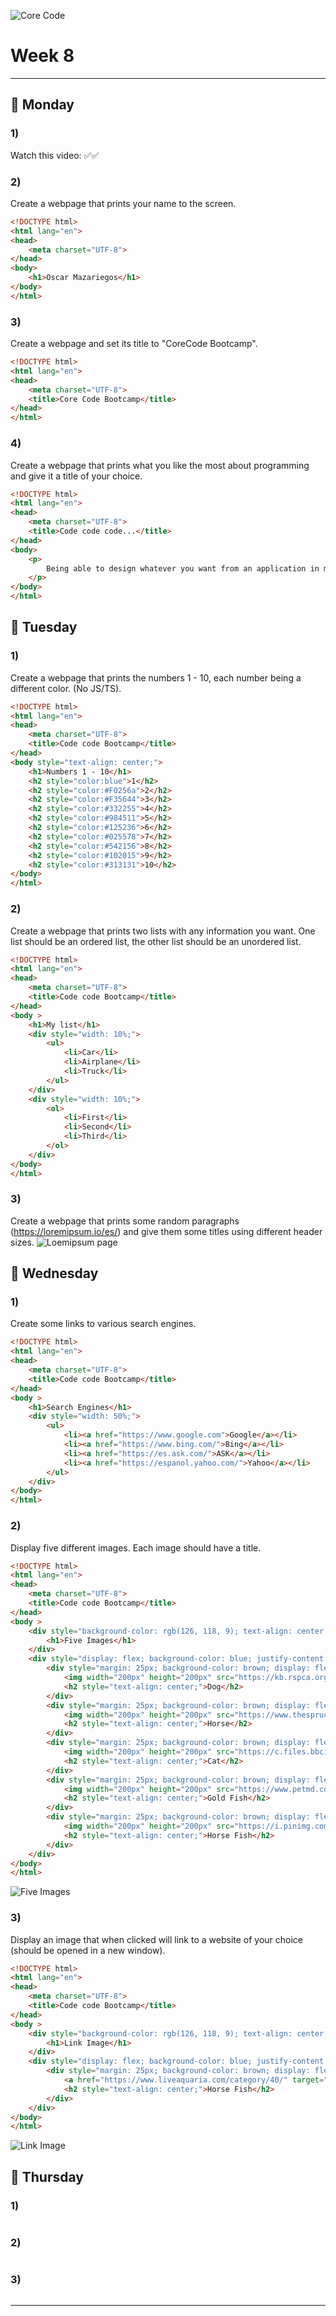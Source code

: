 ![Core Code](/Weeks/images/corecode2.png)
# Week 8 
---
## 🔴 Monday
### 1) 
Watch this video: ✅✅

### 2) 
Create a webpage that prints your name to the screen.
``` html
<!DOCTYPE html>
<html lang="en">
<head>
    <meta charset="UTF-8">
</head>
<body>
    <h1>Oscar Mazariegos</h1>
</body>
</html>
```
### 3) 
Create a webpage and set its title to "CoreCode Bootcamp".
``` html
<!DOCTYPE html>
<html lang="en">
<head>
    <meta charset="UTF-8">
    <title>Core Code Bootcamp</title>
</head>
</html>
```

### 4)
Create a webpage that prints what you like the most about programming and give it a title of your choice.
``` html
<!DOCTYPE html>
<html lang="en">
<head>
    <meta charset="UTF-8">
    <title>Code code code...</title>
</head>
<body>
    <p>
        Being able to design whatever you want from an application in my own way is a unique experience. I like programming because I can solve problems that range from the simplest to the most complex needs.
    </p>
</body>
</html>
```

## 🔴 Tuesday
### 1) 
Create a webpage that prints the numbers 1 - 10, each number being a different color. (No JS/TS).
``` html
<!DOCTYPE html>
<html lang="en">
<head>
    <meta charset="UTF-8">
    <title>Code code Bootcamp</title>
</head>
<body style="text-align: center;">
    <h1>Numbers 1 - 10</h1>
    <h2 style="color:blue">1</h2>
    <h2 style="color:#F0256a">2</h2>
    <h2 style="color:#F35644">3</h2>
    <h2 style="color:#332255">4</h2>
    <h2 style="color:#984511">5</h2>
    <h2 style="color:#125236">6</h2>
    <h2 style="color:#025578">7</h2>
    <h2 style="color:#542156">8</h2>
    <h2 style="color:#102015">9</h2>
    <h2 style="color:#313131">10</h2>
</body>
</html>
```

### 2) 
Create a webpage that prints two lists with any information you want. One list should be an ordered list, the other list should be an unordered list.
``` html
<!DOCTYPE html>
<html lang="en">
<head>
    <meta charset="UTF-8">
    <title>Code code Bootcamp</title>
</head>
<body >
    <h1>My list</h1>
    <div style="width: 10%;">
        <ul>
            <li>Car</li>
            <li>Airplane</li>
            <li>Truck</li>
        </ul>
    </div>
    <div style="width: 10%;">
        <ol>
            <li>First</li>
            <li>Second</li>
            <li>Third</li>
        </ol>
    </div>
</body>
</html>
```

### 3) 
Create a webpage that prints some random paragraphs (https://loremipsum.io/es/) and give them some titles using different header sizes.
![Loemipsum page](/Weeks/images/html1.png)

## 🔴 Wednesday
### 1) 
Create some links to various search engines.
``` html
<!DOCTYPE html>
<html lang="en">
<head>
    <meta charset="UTF-8">
    <title>Code code Bootcamp</title>
</head>
<body >
    <h1>Search Engines</h1>
    <div style="width: 50%;">
        <ul>
            <li><a href="https://www.google.com">Google</a></li>
            <li><a href="https://www.bing.com/">Bing</a></li>
            <li><a href="https://es.ask.com/">ASK</a></li>
            <li><a href="https://espanol.yahoo.com/">Yahoo</a></li>
        </ul>
    </div>
</body>
</html>
```

### 2) 
Display five different images. Each image should have a title.
``` html
<!DOCTYPE html>
<html lang="en">
<head>
    <meta charset="UTF-8">
    <title>Code code Bootcamp</title>
</head>
<body >
    <div style="background-color: rgb(126, 118, 9); text-align: center;">
        <h1>Five Images</h1>
    </div>
    <div style="display: flex; background-color: blue; justify-content: center;">
        <div style="margin: 25px; background-color: brown; display: flex; flex-direction: column; justify-content: center;">
            <img width="200px" height="200px" src="https://kb.rspca.org.au/wp-content/uploads/2018/11/golder-retriever-puppy.jpeg"/>
            <h2 style="text-align: center;">Dog</h2>
        </div>
        <div style="margin: 25px; background-color: brown; display: flex; flex-direction: column; justify-content: center;">
            <img width="200px" height="200px" src="https://www.thespruce.com/thmb/fXjwNQJlSaHdluinEjNwcXQ3xTI=/2081x1441/filters:fill(auto,1)/GettyImages-898377636-cb49f5c0b57140af9a7d6d3b8be1100e.jpg"/>
            <h2 style="text-align: center;">Horse</h2>
        </div>
        <div style="margin: 25px; background-color: brown; display: flex; flex-direction: column; justify-content: center;">
            <img width="200px" height="200px" src="https://c.files.bbci.co.uk/151AB/production/_111434468_gettyimages-1143489763.jpg"/>
            <h2 style="text-align: center;">Cat</h2>
        </div>
        <div style="margin: 25px; background-color: brown; display: flex; flex-direction: column; justify-content: center;">
            <img width="200px" height="200px" src="https://www.petmd.com/sites/default/files/styles/article_image/public/goldfish-swimmingtoward_285011336_0.jpg?itok=ZZaLxiFQ"/>
            <h2 style="text-align: center;">Gold Fish</h2>
        </div>
        <div style="margin: 25px; background-color: brown; display: flex; flex-direction: column; justify-content: center;">
            <img width="200px" height="200px" src="https://i.pinimg.com/originals/35/0c/fe/350cfea7c1159f61fc0ffa605b72772b.jpg"/>
            <h2 style="text-align: center;">Horse Fish</h2>
        </div>
    </div>
</body>
</html>
```
![Five Images](/Weeks/images/html2.png)

### 3) 
Display an image that when clicked will link to a website of your choice (should be opened in a new window).
``` html
<!DOCTYPE html>
<html lang="en">
<head>
    <meta charset="UTF-8">
    <title>Code code Bootcamp</title>
</head>
<body >
    <div style="background-color: rgb(126, 118, 9); text-align: center;">
        <h1>Link Image</h1>
    </div>
    <div style="display: flex; background-color: blue; justify-content: center;">
        <div style="margin: 25px; background-color: brown; display: flex; flex-direction: column; justify-content: center;">
            <a href="https://www.liveaquaria.com/category/40/" target="_blank"><img width="200px" height="200px" src="https://i.pinimg.com/originals/35/0c/fe/350cfea7c1159f61fc0ffa605b72772b.jpg"/></a>
            <h2 style="text-align: center;">Horse Fish</h2>
        </div>
    </div>
</body>
</html>
```
![Link Image](/Weeks/images/html3.png)

## 🔴 Thursday
### 1) 
``` html
```

### 2) 
``` html
```

### 3) 
``` html
```

---
